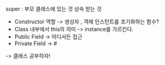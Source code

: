 ---
---

super : 부모 클래스에 있는 것 상속 받는 것

-   Constructor 역할 -> 생성자 , 객체 인스턴트를 초기화하는 함수? 
-   Class 내부에서 this의 의미 -> instance를 가르킨다. 
-   Public Field -> 어디서든 접근 
-   Private Field -> #

-> 클래스 공부하자! 


